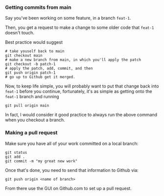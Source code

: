 ### Getting commits from main

Say you've been working on some feature, in a branch `feat-1`.

Then, you get a request to make a change to some older code that `feat-1` doesn't touch.

Best practice would suggest

```
# take youself back to main
git checkout main
# make a new branch from main, in which you'll apply the patch
git checkout -b patch-1
# apply the patch, add, commit, and then
git push origin patch-1
# go up to Github get it merged.
```

Now, to keep life simple, you will probably want to put that change back into `feat-1` before you continue, fortunately, it's 
as simple as getting onto the `feat-1` branch and running

```git pull origin main```

In fact, I would consider it good practice to always run the above command when you checkout a branch.

### Making a pull request

Make sure you have all of your work committed on a local branch:

```
git status
git add .
git commit -m "my great new work"
```

Once that's done, you need to send that information to Github via:

```
git push origin <name of branch>
```

From there use the GUI on Github.com to set up a pull request.
